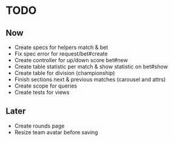 # TODO

## Now

- Create specs for helpers match & bet
- Fix spec error for request/bet#create
- Create controller for up/down score bet#new
- Create table statistic per match & show statistic on bet#show
- Create table for division (championship)
- Finish sections next & previous matches (carousel and attrs)
- Create scope for queries
- Create tests for views

## Later

- Create rounds page
- Resize team avatar before saving
